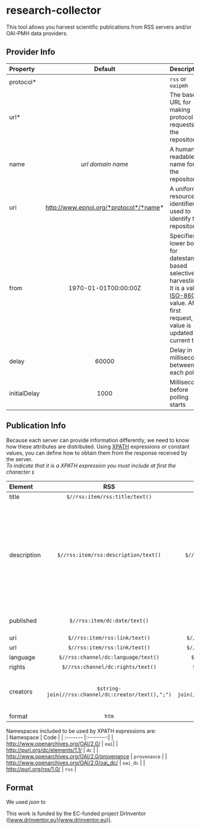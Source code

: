 # research-collector

This tool allows you harvest scientific publications from RSS servers and/or OAI-PMH data providers.  

## Provider Info
| Property | Default  | Description |
| :------- |:--------:| :---------- |
| protocol\*    |     | `rss` or `oaipmh` |
| url\*    |     | The base URL for making protocol requests to the repository |
| name    | *url domain name*    | A human readable name for the repository |
| uri    | http://www.epnoi.org/*protocol*/*name*    | A uniform resource identifier used to identify the repository |
| from    | 1970-01-01T00:00:00Z    | Specifies a lower bound for datestamp-based selective harvesting. It is a valid [ISO-8601](http://www.iso.org/iso/catalogue_detail?csnumber=40874) value. After first request, this value is updated to current time |
| delay    | 60000    | Delay in milliseconds between each poll |
| initialDelay    | 1000    | Milliseconds before polling starts |

## Publication Info
Because each server can provide information differently, we need to know how these attributes are distributed.
Using [XPATH](http://www.w3.org/TR/xpath/) expressions or constant values, you can define how to obtain them from the response received by the server.   
*To indicate that it is a XPATH expression you must include at first the character `$`*

| Element | RSS | OAI-PMH | Description |
| :------- |:--------:| :----------: | :------- |
| title    | `$//rss:item/rss:title/text()`| `$//oai:metadata/oai:dc/dc:title/text()` | asasasas |
| description    | `$//rss:item/rss:description/text()` | `$//oai:metadata/oai:dc/dc:description/text()` | An account of the resource. Description may include but is not limited to: an abstract, a table of contents, a graphical representation, or a free-text account of the resource. |
| published    | `$//rss:item/dc:date/text()`    | `$//oai:header/oai:datestamp/text()` | Date of submission of the resource |
| uri    | `$//rss:item/rss:link/text()`    | `$//oai:metadata/oai:dc/dc:identifier/text()` | asasasas |
| url    | `$//rss:item/rss:link/text()`    | `$//oai:metadata/oai:dc/dc:identifier/text()` | asasasas |
| language    | `$//rss:channel/dc:language/text()`    | `$/oai:metadata/oai:dc/dc:language/text()` | asasasas |
| rights    | `$//rss:channel/dc:rights/text()`    | `$//oai:metadata/oai:dc/dc:rights/text()` | asasasas |
| creators    | `$string-join(//rss:channel/dc:creator/text(),";")`    | `$string-join(//oai:metadata/oai:dc/dc:creator/text(),";")` | List of entities primarily responsible for making the resource |
| format    | `htm`    | `pdf` | asasasas |

Namespaces included to be used by XPATH expressions are:  
| Namespace | Code | 
| :------- |:--------:| 
| http://www.openarchives.org/OAI/2.0/    | `oai`| 
| http://purl.org/dc/elements/1.1/    | `dc` | 
| http://www.openarchives.org/OAI/2.0/provenance    | `provenance`    | 
| http://www.openarchives.org/OAI/2.0/oai_dc/    | `oai_dc`    | 
| http://purl.org/rss/1.0/    | `rss`    | 

## Format
We used *json* to 



This work is funded by the EC-funded project DrInventor ([www.drinventor.eu](www.drinventor.eu)).
